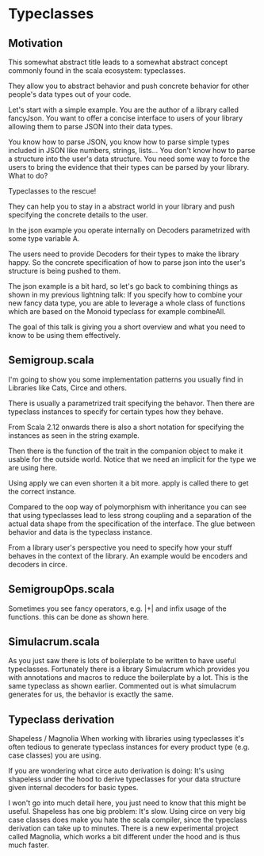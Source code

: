 # Typeclasses

## Motivation

This somewhat abstract title leads to a somewhat abstract concept commonly found in the scala ecosystem: typeclasses.

They allow you to abstract behavior and push concrete behavior for other people's data types out of your code.

Let's start with a simple example. You are the author of a library called fancyJson.
You want to offer a concise interface to users of your library allowing them to parse JSON into their data types.

You know how to parse JSON, you know how to parse simple types included in JSON like numbers, strings, lists...
You don't know how to parse a structure into the user's data structure.
You need some way to force the users to bring the evidence that their types can be parsed by your library. What to do?

Typeclasses to the rescue!

They can help you to stay in a abstract world in your library and push specifying the concrete details to the user.

In the json example you operate internally on Decoders parametrized with some type variable A.

The users need to provide Decoders for their types to make the library happy.
So the concrete specification of how to parse json into the user's structure is being pushed to them.

The json example is a bit hard, so let's go back to combining things as shown in my previous lightning talk: If you specify how to combine your new fancy data type, you are able to leverage a whole class of functions which are based on the Monoid typeclass for example combineAll.

The goal of this talk is giving you a short overview and what you need to know to be using them effectively.

## Semigroup.scala

I'm going to show you some implementation patterns you usually find in Libraries like Cats, Circe and others.

There is usually a parametrized trait specifying the behavor.
Then there are typeclass instances to specify for certain types how they behave.

From Scala 2.12 onwards there is also a short notation for specifying the instances as seen in the string example.

Then there is the function of the trait in the companion object to make it usable for the outside world. Notice that we need an implicit for the type we are using here.

Using apply we can even shorten it a bit more. apply is called there to get the correct instance.

Compared to the oop way of polymorphism with inheritance you can see that using typeclasses lead to less strong coupling and a separation of the actual data shape from the specification of the interface. The glue between behavior and data is the typeclass instance.

From a library user's perspective you need to specify how your stuff behaves in the context of the library. An example would be encoders and decoders in circe.

## SemigroupOps.scala

Sometimes you see fancy operators, e.g. |+| and infix usage of the functions. this can be done as shown here.

## Simulacrum.scala

As you just saw there is lots of boilerplate to be written to have useful typeclasses. Fortunately there is a library Simulacrum which provides you with annotations and macros to reduce the boilerplate by a lot. This is the same typeclass as shown earlier. Commented out is what simulacrum generates for us, the behavior is exactly the same.

## Typeclass derivation

Shapeless / Magnolia
When working with libraries using typeclasses it's often tedious to generate typeclass instances for every product type (e.g. case classes) you are using.

If you are wondering what circe auto derivation is doing: It's using shapeless under the hood to derive typeclasses for your data structure given internal decoders for basic types.

I won't go into much detail here, you just need to know that this might be useful. Shapeless has one big problem: It's slow. Using circe on very big case classes does make you hate the scala compiler, since the typeclass derivation can take up to minutes. There is a new experimental project called Magnolia, which works a bit different under the hood and is thus much faster.
